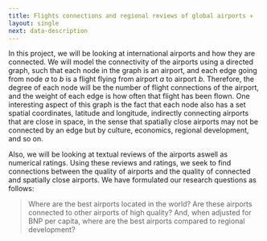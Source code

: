 ```yaml
---
title: Flights connections and regional reviews of global airports ✈️
layout: single
next: data-description
---
```


In this project, we will be looking at international airports and how they are connected. We will model the connectivity of the airports using a directed graph, such that each node in the graph is an airport, and each edge going from node *a* to *b* is a flight flying from airport *a* to airport *b*. Therefore, the degree of each node will be the number of flight connections of the airport, and the weight of each edge is how often that flight has been flown. One interesting aspect of this graph is the fact that each node also has a set spatial coordinates, latitude and longitude, indirectly connecting airports that are close in space, in the sense that spatially close airports may not be connected by an edge but by culture, economics, regional development, and so on. 

Also, we will be looking at textual reviews of the airports aswell as numerical ratings. Using these reviews and ratings, we seek to find connections between the quality of airports and the quality of connected and spatially close airports. We have formulated our research questions as follows:

> Where are the best airports located in the world? Are these airports connected to other airports of high quality? And, when adjusted for BNP per capita, where are the best airports compared to regional development?
